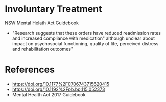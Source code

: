# Involuntary Treatment

NSW Mental Helath Act Guidebook
- "Research suggests that these orders have reduced readmission rates and increased compliance with medication" although unclear about impact on psychosocial functioning, quality of life, perceived distress and rehabilitation outcomes"


# References

* https://doi.org/10.1177%2F0706743715620415
* https://doi.org/10.1192%2Fpb.bp.115.052373
* Mental Health Act 2017 Guidebook